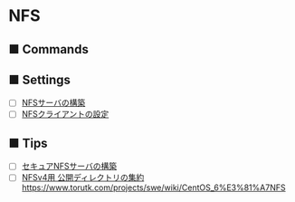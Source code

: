 # NFS
## ■ Commands

## ■ Settings
- [ ] [NFSサーバの構築](https://github.com/thetaru/memorandum/tree/master/OS/Linux/CentOS8/nfs/nfs_server)
- [ ] [NFSクライアントの設定](https://github.com/thetaru/memorandum/tree/master/OS/Linux/CentOS8/nfs/nfs_client)

## ■ Tips
- [ ] [セキュアNFSサーバの構築]()
- [ ] [NFSv4用 公開ディレクトリの集約]()
https://www.torutk.com/projects/swe/wiki/CentOS_6%E3%81%A7NFS
